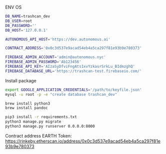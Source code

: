 ENV OS
```bash
DB_NAME=trashcan_dev
DB_USER=root
DB_PASSWORD=''
DB_HOST='127.0.0.1'

AUTONOMOUS_API_HOST='https://dev.autonomous.ai'

CONTRACT_ADDRESS='0x0c3d537e9acad54eb4a5ca297f81e93b9e780373'

FIREBASE_ADMIN_ACCOUNT='admin@autonomous.nyc'
FIREBASE_ADMIN_PASSWORD='Ab123456'
FIREBASE_API_KEY='AIzaSyDfviFngAts1xvYzkasrSrkLu_BIdmzghQ'
FIREBASE_DATABASE_URL='https://trashcan-test.firebaseio.com/'

```


Install package

```bash
export GOOGLE_APPLICATION_CREDENTIALS='/path/to/keyfile.json'
mysql -u root -p -e "create database trashcan_dev"

brew install python3
brew install pandoc

pip3 install -r requirements.txt
python3 manage.py migrate
python3 manage.py runserver 0.0.0.0:8000

```

Contract address EARTH Token: https://rinkeby.etherscan.io/address/0x0c3d537e9acad54eb4a5ca297f81e93b9e780373
